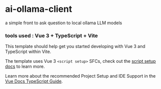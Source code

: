 # ai-ollama-client
a simple front to ask question to local ollama LLM models

### tools used : Vue 3 + TypeScript + Vite

This template should help get you started developing with Vue 3 and TypeScript 
within Vite.

The template uses Vue 3 `<script setup>` SFCs, check out the [script setup docs](https://v3.vuejs.org/api/sfc-script-setup.html#sfc-script-setup) to learn more.

Learn more about the recommended Project Setup and IDE Support in the [Vue Docs TypeScript Guide](https://vuejs.org/guide/typescript/overview.html#project-setup).
